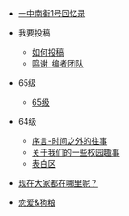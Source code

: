 - [一中南街1号回忆录](/?id=一中南街1号回忆录)
- 我要投稿
  - [如何投稿](/join/join)
  - [鸣谢_编者团队](/join/writer)
- 65级
  - [65级](/65/README.md)
- 64级
  - [序言-时间之外的往事](/64/start)
  - [关于我们的一些校园趣事](/64/things)
  - [表白区](/64/love)

- [现在大家都在哪里呢？](/where)
- [恋爱&狗粮](/love)



